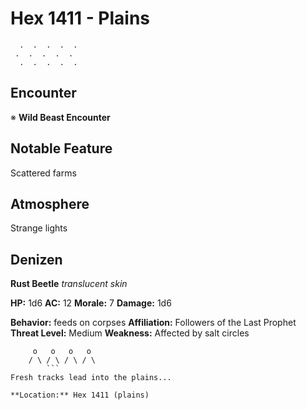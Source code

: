 # Hex 1411 - Plains
```
  .  .  .  .  .
 .  .  .  .  .
  .  .  .  .  .
```

## Encounter

※ **Wild Beast Encounter**

## Notable Feature

Scattered farms

## Atmosphere

Strange lights

## Denizen

**Rust Beetle**
*translucent skin*

**HP:** 1d6 **AC:** 12 **Morale:** 7
**Damage:** 1d6

**Behavior:** feeds on corpses
**Affiliation:** Followers of the Last Prophet
**Threat Level:** Medium
**Weakness:** Affected by salt circles

```
     o   o   o   o
    / \ / \ / \ / \
        ```
Fresh tracks lead into the plains...

**Location:** Hex 1411 (plains)
